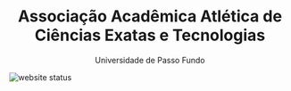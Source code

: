 <h1 align="center">Associação Acadêmica Atlética de Ciências Exatas e Tecnologias</h1>
<p align="center">Universidade de Passo Fundo</p>

<img alt="website status" src="https://img.shields.io/website?down_color=red&down_message=offline&up_color=lime&up_message=online&url=https%3A%2F%2Fassociacaocet.site" />


